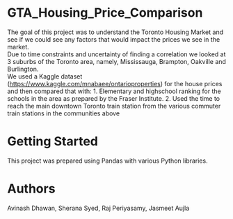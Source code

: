 # GTA_Housing_Price_Comparison

  The goal of this project was to understand the Toronto Housing Market and see if we could see any factors that would impact the prices we see in the market.  
  Due to time constraints and uncertainty of finding a correlation we looked at 3 suburbs of the Toronto area, namely, Mississauga, Brampton, Oakville and Burlington.  
  We used a Kaggle dataset (https://www.kaggle.com/mnabaee/ontarioproperties) for the house prices and then compared that with:
    1. Elementary and highschool ranking for the schools in the area as prepared by the Fraser Institute.
    2. Used the time to reach the main downtown Toronto train station from the various commuter train stations in the communities above

# Getting Started
  This project was prepared using Pandas with various Python libraries.

# Authors
  Avinash Dhawan,
  Sherana Syed,
  Raj Periyasamy,
  Jasmeet Aujla
